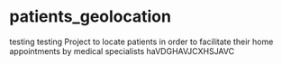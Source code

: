 # patients_geolocation
testing testing
Project to locate patients in order to facilitate their home appointments by medical specialists
haVDGHAVJCXHSJAVC
